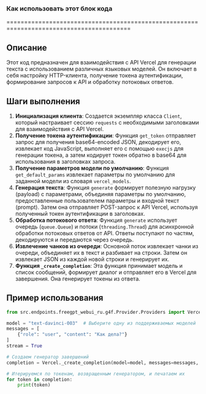 ### Как использовать этот блок кода
=========================================================================================

Описание
-------------------------
Этот код предназначен для взаимодействия с API Vercel для генерации текста с использованием различных языковых моделей. Он включает в себя настройку HTTP-клиента, получение токена аутентификации, формирование запросов к API и обработку потоковых ответов.

Шаги выполнения
-------------------------
1. **Инициализация клиента**: Создается экземпляр класса `Client`, который настраивает сессию `requests` с необходимыми заголовками для взаимодействия с API Vercel.
2. **Получение токена аутентификации**: Функция `get_token` отправляет запрос для получения base64-encoded JSON, декодирует его, извлекает код JavaScript, выполняет его с помощью `execjs` для генерации токена, а затем кодирует токен обратно в base64 для использования в заголовках запроса.
3. **Получение параметров модели по умолчанию**: Функция `get_default_params` извлекает параметры по умолчанию для заданной модели из словаря `vercel_models`.
4. **Генерация текста**: Функция `generate` формирует полезную нагрузку (payload) с параметрами, объединяя параметры по умолчанию, предоставленные пользователем параметры и входной текст (prompt). Затем она отправляет POST-запрос к API Vercel, используя полученный токен аутентификации в заголовках.
5. **Обработка потокового ответа**: Функция `generate` использует очередь (`queue.Queue`) и потоки (`threading.Thread`) для асинхронной обработки потоковых ответов от API. Ответы поступают по частям, декодируются и передаются через очередь.
6. **Извлечение чанков из очереди**: Основной поток извлекает чанки из очереди, объединяет их в текст и разбивает на строки. Затем он извлекает JSON из каждой новой строки и генерирует их.
7. **Функция `_create_completion`**: Эта функция принимает модель и список сообщений, формирует диалог и отправляет его в Vercel для завершения. Она генерирует токены из ответа.

Пример использования
-------------------------

```python
from src.endpoints.freegpt_webui_ru.g4f.Provider.Providers import Vercel

model = "text-davinci-003"  # Выберите одну из поддерживаемых моделей
messages = [
    {"role": "user", "content": "Как дела?"}
]
stream = True

# Создаем генератор завершений
completion = Vercel._create_completion(model=model, messages=messages, stream=stream)

# Итерируемся по токенам, возвращенным генератором, и печатаем их
for token in completion:
    print(token)
